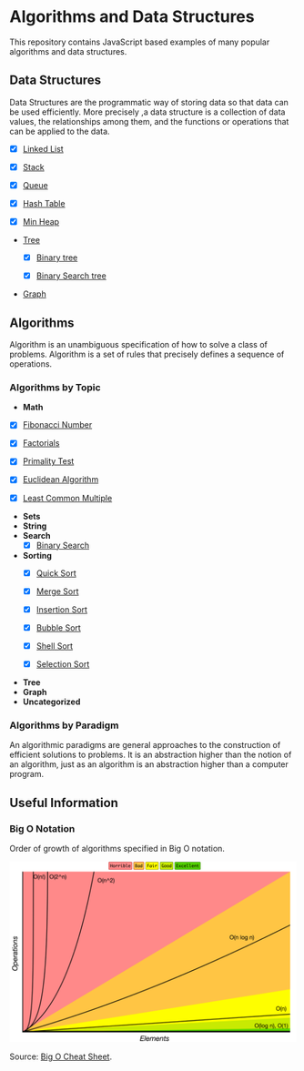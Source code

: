 # Algorithms and Data Structures

This repository contains JavaScript based examples of many popular algorithms and data structures.

## Data Structures

Data Structures are the programmatic way of storing data so that data can be used efficiently. More precisely ,a data structure is a collection of data values, the relationships among them, and the functions or operations that can be applied to the data.

- [x] [Linked List](https://github.com/bsonmez/javascript-algorithms/tree/master/src/data-structures/linked-list)

- [x] [Stack](https://github.com/bsonmez/javascript-algorithms/tree/master/src/data-structures/stack)

- [x] [Queue](https://github.com/bsonmez/javascript-algorithms/tree/master/src/data-structures/queue)

- [x] [Hash Table](https://github.com/bsonmez/javascript-algorithms/tree/master/src/data-structures/hash-table)

- [x] [Min Heap](https://github.com/bsonmez/javascript-algorithms/tree/master/src/data-structures/heap/)

* [Tree](https://github.com/bsonmez/javascript-algorithms/tree/master/src/data-structures/tree)
	- [x] [Binary tree](https://github.com/bsonmez/javascript-algorithms/tree/master/src/data-structures/tree/)

	- [x] [Binary Search tree](https://github.com/bsonmez/javascript-algorithms/tree/master/src/data-structures/tree/binary-search-tree)

* [Graph](https://github.com/bsonmez/javascript-algorithms/tree/master/src/data-structures/graph/)

## Algorithms

Algorithm is an unambiguous specification of how to solve a class of problems. Algorithm is a set of rules that precisely defines a sequence of operations.

### Algorithms by Topic

* **Math**

- [x] [Fibonacci Number](https://github.com/bsonmez/javascript-algorithms/tree/master/src/algorithms/math/fibonacci) 

- [x] [Factorials](https://github.com/bsonmez/javascript-algorithms/tree/master/src/algorithms/math/factorial)

- [x] [Primality Test](https://github.com/bsonmez/javascript-algorithms/tree/master/src/algorithms/math/primality-test)

- [x] [Euclidean Algorithm](https://github.com/bsonmez/javascript-algorithms/tree/master/src/algorithms/math/euclidean-algorithm)

- [x] [Least Common Multiple](https://github.com/bsonmez/javascript-algorithms/tree/master/src/algorithms/math/least-common-multiple)

* **Sets**
* **String**
* **Search**
	- [x] [Binary Search](https://github.com/bsonmez/javascript-algorithms/tree/master/src/algorithms/search/binary-search)
* **Sorting**
	- [x] [Quick Sort](https://github.com/bsonmez/javascript-algorithms/tree/master/src/algorithms/sorting/quick-sort)

	- [x] [Merge Sort](https://github.com/bsonmez/javascript-algorithms/tree/master/src/algorithms/sorting/merge-sort)

	- [x] [Insertion Sort](https://github.com/bsonmez/javascript-algorithms/tree/master/src/algorithms/sorting/insertion-sort)

  - [x] [Bubble Sort](https://github.com/bsonmez/javascript-algorithms/tree/master/src/algorithms/sorting/bubble-sort)

  - [x] [Shell Sort](https://github.com/bsonmez/javascript-algorithms/tree/master/src/algorithms/sorting/shell-sort)

  - [x] [Selection Sort](https://github.com/bsonmez/javascript-algorithms/tree/master/src/algorithms/sorting/selection-sort)
* **Tree**
* **Graph**
* **Uncategorized**

### Algorithms by Paradigm

An algorithmic paradigms are general approaches to the construction of efficient solutions to problems. It is an abstraction higher than the notion of an algorithm, just as an algorithm is an abstraction higher than a computer program.

## Useful Information

### Big O Notation

Order of growth of algorithms specified in Big O notation.

![Big O graphs](https://github.com/trekhleb/javascript-algorithms/blob/master/assets/big-o-graph.png?raw=true)

Source: [Big O Cheat Sheet](http://bigocheatsheet.com/).
